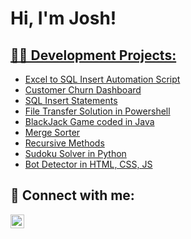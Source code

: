 <h1>Hi, I'm Josh! <br/><a href="https://github.com/joshuafguzman"></a> <a href="https://www.linkedin.com/in/joshua-guzman-4031841b8/"></h1>

<h2>👨‍💻 Development Projects:</h2>

  - [ Excel to SQL Insert Automation Script](https://github.com/joshuafguzman/Python-csv-xlsx-sql-inserts-converter)
  - [Customer Churn Dashboard](https://github.com/joshuafguzman/Customer-Churn-Dashboard/blob/main/README.md)
  - [SQL Insert Statements](https://github.com/joshuafguzman/SQL_Inserts/tree/main)
  - [File Transfer Solution in Powershell](https://github.com/joshuafguzman/File-Transfer-Solution)
  - [BlackJack Game coded in Java](https://github.com/joshuafguzman/BlackJack-Game)
  - [Merge Sorter](https://github.com/joshuafguzman/Merge-Sorter)
  - [Recursive Methods](https://github.com/joshuafguzman/Recursive-methods)
  - [Sudoku Solver in Python](https://github.com/joshuafguzman/SudukoSolver/blob/main/SudokuSolver.py)
  - [Bot Detector in HTML, CSS, JS](https://github.com/joshuafguzman/CaptchaGenerator)

<h2> 🤳 Connect with me:</h2>

[<img align="left" alt="JoshGuzman | LinkedIn" width="22px" src="https://cdn.jsdelivr.net/npm/simple-icons@v3/icons/linkedin.svg" />][linkedin]



[linkedin]: https://www.linkedin.com/in/joshua-guzman-4031841b8/

